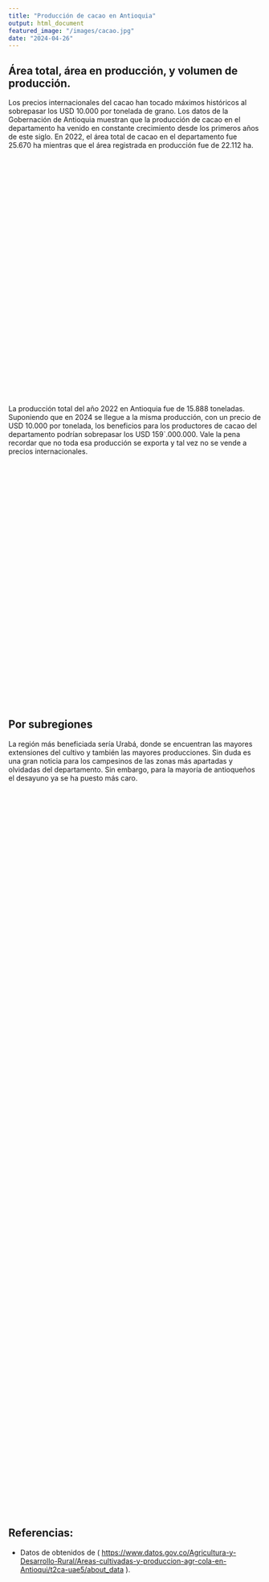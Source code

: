 ```yaml
---
title: "Producción de cacao en Antioquia"
output: html_document
featured_image: "/images/cacao.jpg"
date: "2024-04-26"
---
```


<script src="/rmarkdown-libs/htmlwidgets/htmlwidgets.js"></script>
<script src="/rmarkdown-libs/plotly-binding/plotly.js"></script>
<script src="/rmarkdown-libs/typedarray/typedarray.min.js"></script>
<script src="/rmarkdown-libs/jquery/jquery.min.js"></script>
<link href="/rmarkdown-libs/crosstalk/css/crosstalk.min.css" rel="stylesheet" />
<script src="/rmarkdown-libs/crosstalk/js/crosstalk.min.js"></script>
<link href="/rmarkdown-libs/plotly-htmlwidgets-css/plotly-htmlwidgets.css" rel="stylesheet" />
<script src="/rmarkdown-libs/plotly-main/plotly-latest.min.js"></script>
<script src="/rmarkdown-libs/htmlwidgets/htmlwidgets.js"></script>
<script src="/rmarkdown-libs/plotly-binding/plotly.js"></script>
<script src="/rmarkdown-libs/typedarray/typedarray.min.js"></script>
<script src="/rmarkdown-libs/jquery/jquery.min.js"></script>
<link href="/rmarkdown-libs/crosstalk/css/crosstalk.min.css" rel="stylesheet" />
<script src="/rmarkdown-libs/crosstalk/js/crosstalk.min.js"></script>
<link href="/rmarkdown-libs/plotly-htmlwidgets-css/plotly-htmlwidgets.css" rel="stylesheet" />
<script src="/rmarkdown-libs/plotly-main/plotly-latest.min.js"></script>
<script src="/rmarkdown-libs/htmlwidgets/htmlwidgets.js"></script>
<script src="/rmarkdown-libs/plotly-binding/plotly.js"></script>
<script src="/rmarkdown-libs/typedarray/typedarray.min.js"></script>
<script src="/rmarkdown-libs/jquery/jquery.min.js"></script>
<link href="/rmarkdown-libs/crosstalk/css/crosstalk.min.css" rel="stylesheet" />
<script src="/rmarkdown-libs/crosstalk/js/crosstalk.min.js"></script>
<link href="/rmarkdown-libs/plotly-htmlwidgets-css/plotly-htmlwidgets.css" rel="stylesheet" />
<script src="/rmarkdown-libs/plotly-main/plotly-latest.min.js"></script>

## Área total, área en producción, y volumen de producción.

Los precios internacionales del cacao han tocado máximos históricos al sobrepasar los USD 10.000 por tonelada de grano.
Los datos de la Gobernación de Antioquia muestran que la producción de cacao en el departamento ha venido en constante crecimiento desde los primeros años de este siglo. En 2022, el área total de cacao en el departamento fue 25.670 ha mientras que el área registrada en producción fue de 22.112 ha.

<div class="plotly html-widget html-fill-item-overflow-hidden html-fill-item" id="htmlwidget-1" style="width:672px;height:480px;"></div>
<script type="application/json" data-for="htmlwidget-1">{"x":{"data":[{"x":[1990,1991,1992,1993,1994,1995,1996,1997,1998,1999,2000,2001,2002,2003,2004,2005,2006,2007,2008,2009,2010,2011,2012,2013,2014,2015,2016,2017,2018,2019,2020,2021,2022],"y":[7757,7957,7096,6360.5,6442,6159.5,5736,5156.5,5503.5,5654.6000000000004,5290.6999999999998,5250,5401.3000000000002,6362.8000000000002,6984.1000000000004,7693.6000000000004,7537.25,12887.299999999999,12983.9,16081.9,16185.1,17213.700000000001,18349.299999999999,18813,19706.799999999999,20123.799999999999,21247.099999999999,22028.099999999999,21172.700000000001,22181.599999999999,23249.16,24380.799999999999,25699.950000000001],"text":["Año: 1990<br />Área_total:  7757.00<br />colour: Total","Año: 1991<br />Área_total:  7957.00<br />colour: Total","Año: 1992<br />Área_total:  7096.00<br />colour: Total","Año: 1993<br />Área_total:  6360.50<br />colour: Total","Año: 1994<br />Área_total:  6442.00<br />colour: Total","Año: 1995<br />Área_total:  6159.50<br />colour: Total","Año: 1996<br />Área_total:  5736.00<br />colour: Total","Año: 1997<br />Área_total:  5156.50<br />colour: Total","Año: 1998<br />Área_total:  5503.50<br />colour: Total","Año: 1999<br />Área_total:  5654.60<br />colour: Total","Año: 2000<br />Área_total:  5290.70<br />colour: Total","Año: 2001<br />Área_total:  5250.00<br />colour: Total","Año: 2002<br />Área_total:  5401.30<br />colour: Total","Año: 2003<br />Área_total:  6362.80<br />colour: Total","Año: 2004<br />Área_total:  6984.10<br />colour: Total","Año: 2005<br />Área_total:  7693.60<br />colour: Total","Año: 2006<br />Área_total:  7537.25<br />colour: Total","Año: 2007<br />Área_total: 12887.30<br />colour: Total","Año: 2008<br />Área_total: 12983.90<br />colour: Total","Año: 2009<br />Área_total: 16081.90<br />colour: Total","Año: 2010<br />Área_total: 16185.10<br />colour: Total","Año: 2011<br />Área_total: 17213.70<br />colour: Total","Año: 2012<br />Área_total: 18349.30<br />colour: Total","Año: 2013<br />Área_total: 18813.00<br />colour: Total","Año: 2014<br />Área_total: 19706.80<br />colour: Total","Año: 2015<br />Área_total: 20123.80<br />colour: Total","Año: 2016<br />Área_total: 21247.10<br />colour: Total","Año: 2017<br />Área_total: 22028.10<br />colour: Total","Año: 2018<br />Área_total: 21172.70<br />colour: Total","Año: 2019<br />Área_total: 22181.60<br />colour: Total","Año: 2020<br />Área_total: 23249.16<br />colour: Total","Año: 2021<br />Área_total: 24380.80<br />colour: Total","Año: 2022<br />Área_total: 25699.95<br />colour: Total"],"type":"scatter","mode":"lines","line":{"width":7.559055118110237,"color":"rgba(0,191,196,1)","dash":"solid"},"hoveron":"points","name":"Total","legendgroup":"Total","showlegend":true,"xaxis":"x","yaxis":"y","hoverinfo":"text","frame":null},{"x":[1990,1991,1992,1993,1994,1995,1996,1997,1998,1999,2000,2001,2002,2003,2004,2005,2006,2007,2008,2009,2010,2011,2012,2013,2014,2015,2016,2017,2018,2019,2020,2021,2022],"y":[7138,7444,6863,6253,6334.5,6083,5578,5063,4451.5,5098,4529.5,4623.1000000000004,4606.3000000000002,4888.3000000000002,5132.3000000000002,5990.3000000000002,6135.2200000000003,7043.8000000000002,6234,8156.6000000000004,9837,11303,13638.6,13777,14836.299999999999,14929.1,15474.5,16201.299999999999,17155.700000000001,17841.599999999999,19116.299999999999,20959.599999999999,22112.200000000001],"text":["Año: 1990<br />Área_producción:  7138.00<br />colour: Producción","Año: 1991<br />Área_producción:  7444.00<br />colour: Producción","Año: 1992<br />Área_producción:  6863.00<br />colour: Producción","Año: 1993<br />Área_producción:  6253.00<br />colour: Producción","Año: 1994<br />Área_producción:  6334.50<br />colour: Producción","Año: 1995<br />Área_producción:  6083.00<br />colour: Producción","Año: 1996<br />Área_producción:  5578.00<br />colour: Producción","Año: 1997<br />Área_producción:  5063.00<br />colour: Producción","Año: 1998<br />Área_producción:  4451.50<br />colour: Producción","Año: 1999<br />Área_producción:  5098.00<br />colour: Producción","Año: 2000<br />Área_producción:  4529.50<br />colour: Producción","Año: 2001<br />Área_producción:  4623.10<br />colour: Producción","Año: 2002<br />Área_producción:  4606.30<br />colour: Producción","Año: 2003<br />Área_producción:  4888.30<br />colour: Producción","Año: 2004<br />Área_producción:  5132.30<br />colour: Producción","Año: 2005<br />Área_producción:  5990.30<br />colour: Producción","Año: 2006<br />Área_producción:  6135.22<br />colour: Producción","Año: 2007<br />Área_producción:  7043.80<br />colour: Producción","Año: 2008<br />Área_producción:  6234.00<br />colour: Producción","Año: 2009<br />Área_producción:  8156.60<br />colour: Producción","Año: 2010<br />Área_producción:  9837.00<br />colour: Producción","Año: 2011<br />Área_producción: 11303.00<br />colour: Producción","Año: 2012<br />Área_producción: 13638.60<br />colour: Producción","Año: 2013<br />Área_producción: 13777.00<br />colour: Producción","Año: 2014<br />Área_producción: 14836.30<br />colour: Producción","Año: 2015<br />Área_producción: 14929.10<br />colour: Producción","Año: 2016<br />Área_producción: 15474.50<br />colour: Producción","Año: 2017<br />Área_producción: 16201.30<br />colour: Producción","Año: 2018<br />Área_producción: 17155.70<br />colour: Producción","Año: 2019<br />Área_producción: 17841.60<br />colour: Producción","Año: 2020<br />Área_producción: 19116.30<br />colour: Producción","Año: 2021<br />Área_producción: 20959.60<br />colour: Producción","Año: 2022<br />Área_producción: 22112.20<br />colour: Producción"],"type":"scatter","mode":"lines","line":{"width":7.559055118110237,"color":"rgba(248,118,109,1)","dash":"solid"},"hoveron":"points","name":"Producción","legendgroup":"Producción","showlegend":true,"xaxis":"x","yaxis":"y","hoverinfo":"text","frame":null}],"layout":{"margin":{"t":26.228310502283104,"r":7.3059360730593621,"b":56.388542963885421,"l":93.316728933167312},"plot_bgcolor":"rgba(255,255,255,1)","paper_bgcolor":"rgba(255,255,255,1)","font":{"color":"rgba(0,0,0,1)","family":"","size":14.611872146118724},"xaxis":{"domain":[0,1],"automargin":true,"type":"linear","autorange":false,"range":[1988.4000000000001,2023.5999999999999],"tickmode":"array","ticktext":["1990","2000","2010","2020"],"tickvals":[1990,2000,2010,2020],"categoryorder":"array","categoryarray":["1990","2000","2010","2020"],"nticks":null,"ticks":"outside","tickcolor":"rgba(51,51,51,1)","ticklen":3.6529680365296811,"tickwidth":0.66417600664176002,"showticklabels":true,"tickfont":{"color":"rgba(77,77,77,1)","family":"","size":26.567040265670396},"tickangle":-0,"showline":false,"linecolor":null,"linewidth":0,"showgrid":true,"gridcolor":"rgba(235,235,235,1)","gridwidth":0.66417600664176002,"zeroline":false,"anchor":"y","title":{"text":"Año","font":{"color":"rgba(0,0,0,1)","family":"","size":15.940224159402243}},"hoverformat":".2f"},"yaxis":{"domain":[0,1],"automargin":true,"type":"linear","autorange":false,"range":[3389.0774999999999,26762.372500000001],"tickmode":"array","ticktext":["5000","10000","15000","20000","25000"],"tickvals":[5000,10000,15000,20000,25000],"categoryorder":"array","categoryarray":["5000","10000","15000","20000","25000"],"nticks":null,"ticks":"outside","tickcolor":"rgba(51,51,51,1)","ticklen":3.6529680365296811,"tickwidth":0.66417600664176002,"showticklabels":true,"tickfont":{"color":"rgba(77,77,77,1)","family":"","size":26.567040265670411},"tickangle":-0,"showline":false,"linecolor":null,"linewidth":0,"showgrid":true,"gridcolor":"rgba(235,235,235,1)","gridwidth":0.66417600664176002,"zeroline":false,"anchor":"x","title":{"text":"Área (ha)","font":{"color":"rgba(0,0,0,1)","family":"","size":15.940224159402243}},"hoverformat":".2f"},"shapes":[{"type":"rect","fillcolor":"transparent","line":{"color":"rgba(51,51,51,1)","width":0.66417600664176002,"linetype":"solid"},"yref":"paper","xref":"paper","x0":0,"x1":1,"y0":0,"y1":1}],"showlegend":true,"legend":{"bgcolor":"rgba(255,255,255,1)","bordercolor":"transparent","borderwidth":1.8897637795275593,"font":{"color":"rgba(0,0,0,1)","family":"","size":11.68949771689498},"title":{"text":"colour","font":{"color":"rgba(0,0,0,1)","family":"","size":14.611872146118724}}},"hovermode":"closest","barmode":"relative"},"config":{"doubleClick":"reset","modeBarButtonsToAdd":["hoverclosest","hovercompare"],"showSendToCloud":false},"source":"A","attrs":{"94f32ecfa931":{"x":{},"y":{},"colour":{},"type":"scatter"},"94f37d214561":{"x":{},"y":{},"colour":{}}},"cur_data":"94f32ecfa931","visdat":{"94f32ecfa931":["function (y) ","x"],"94f37d214561":["function (y) ","x"]},"highlight":{"on":"plotly_click","persistent":false,"dynamic":false,"selectize":false,"opacityDim":0.20000000000000001,"selected":{"opacity":1},"debounce":0},"shinyEvents":["plotly_hover","plotly_click","plotly_selected","plotly_relayout","plotly_brushed","plotly_brushing","plotly_clickannotation","plotly_doubleclick","plotly_deselect","plotly_afterplot","plotly_sunburstclick"],"base_url":"https://plot.ly"},"evals":[],"jsHooks":[]}</script>

La producción total del año 2022 en Antioquia fue de 15.888 toneladas. Suponiendo que en 2024 se llegue a la misma producción, con un precio de USD 10.000 por tonelada, los beneficios para los productores de cacao del departamento podrían sobrepasar los USD 159\`.000.000. Vale la pena recordar que no toda esa producción se exporta y tal vez no se vende a precios internacionales.

<div class="plotly html-widget html-fill-item-overflow-hidden html-fill-item" id="htmlwidget-2" style="width:672px;height:480px;"></div>
<script type="application/json" data-for="htmlwidget-2">{"x":{"data":[{"x":[1990,1991,1992,1993,1994,1995,1996,1997,1998,1999,2000,2001,2002,2003,2004,2005,2006,2007,2008,2009,2010,2011,2012,2013,2014,2015,2016,2017,2018,2019,2020,2021,2022],"y":[3023.1300000000001,2830.5999999999999,2979.1999999999998,2574.5,2556,2422.3000000000002,2160,1817.2,1682.8,1710.1099999999999,1501.2,1751.5999999999999,1765.7,2043.5999999999999,2227.8000000000002,2092.4000000000001,2089.4699999999998,3092.5999999999999,2574,4344.8000000000002,5891.1000000000004,6017.3999999999996,7761.1999999999998,8181.1999999999998,9302.0499999999993,10364.32,9943.6700000000001,11357.77,10784.74,12061.35,13279.030000000001,14125.67,15588.08],"text":["Año: 1990<br />Producción:  3023.13","Año: 1991<br />Producción:  2830.60","Año: 1992<br />Producción:  2979.20","Año: 1993<br />Producción:  2574.50","Año: 1994<br />Producción:  2556.00","Año: 1995<br />Producción:  2422.30","Año: 1996<br />Producción:  2160.00","Año: 1997<br />Producción:  1817.20","Año: 1998<br />Producción:  1682.80","Año: 1999<br />Producción:  1710.11","Año: 2000<br />Producción:  1501.20","Año: 2001<br />Producción:  1751.60","Año: 2002<br />Producción:  1765.70","Año: 2003<br />Producción:  2043.60","Año: 2004<br />Producción:  2227.80","Año: 2005<br />Producción:  2092.40","Año: 2006<br />Producción:  2089.47","Año: 2007<br />Producción:  3092.60","Año: 2008<br />Producción:  2574.00","Año: 2009<br />Producción:  4344.80","Año: 2010<br />Producción:  5891.10","Año: 2011<br />Producción:  6017.40","Año: 2012<br />Producción:  7761.20","Año: 2013<br />Producción:  8181.20","Año: 2014<br />Producción:  9302.05","Año: 2015<br />Producción: 10364.32","Año: 2016<br />Producción:  9943.67","Año: 2017<br />Producción: 11357.77","Año: 2018<br />Producción: 10784.74","Año: 2019<br />Producción: 12061.35","Año: 2020<br />Producción: 13279.03","Año: 2021<br />Producción: 14125.67","Año: 2022<br />Producción: 15588.08"],"type":"scatter","mode":"lines","line":{"width":7.559055118110237,"color":"rgba(0,0,0,1)","dash":"solid"},"hoveron":"points","showlegend":false,"xaxis":"x","yaxis":"y","hoverinfo":"text","frame":null}],"layout":{"margin":{"t":26.228310502283104,"r":7.3059360730593621,"b":56.388542963885421,"l":93.316728933167312},"plot_bgcolor":"rgba(255,255,255,1)","paper_bgcolor":"rgba(255,255,255,1)","font":{"color":"rgba(0,0,0,1)","family":"","size":14.611872146118724},"xaxis":{"domain":[0,1],"automargin":true,"type":"linear","autorange":false,"range":[1988.4000000000001,2023.5999999999999],"tickmode":"array","ticktext":["1990","2000","2010","2020"],"tickvals":[1990,2000,2010,2020],"categoryorder":"array","categoryarray":["1990","2000","2010","2020"],"nticks":null,"ticks":"outside","tickcolor":"rgba(51,51,51,1)","ticklen":3.6529680365296811,"tickwidth":0.66417600664176002,"showticklabels":true,"tickfont":{"color":"rgba(77,77,77,1)","family":"","size":26.567040265670396},"tickangle":-0,"showline":false,"linecolor":null,"linewidth":0,"showgrid":true,"gridcolor":"rgba(235,235,235,1)","gridwidth":0.66417600664176002,"zeroline":false,"anchor":"y","title":{"text":"Año","font":{"color":"rgba(0,0,0,1)","family":"","size":15.940224159402243}},"hoverformat":".2f"},"yaxis":{"domain":[0,1],"automargin":true,"type":"linear","autorange":false,"range":[796.85599999999999,16292.423999999999],"tickmode":"array","ticktext":["4000","8000","12000","16000"],"tickvals":[4000,8000,12000,16000],"categoryorder":"array","categoryarray":["4000","8000","12000","16000"],"nticks":null,"ticks":"outside","tickcolor":"rgba(51,51,51,1)","ticklen":3.6529680365296811,"tickwidth":0.66417600664176002,"showticklabels":true,"tickfont":{"color":"rgba(77,77,77,1)","family":"","size":26.567040265670411},"tickangle":-0,"showline":false,"linecolor":null,"linewidth":0,"showgrid":true,"gridcolor":"rgba(235,235,235,1)","gridwidth":0.66417600664176002,"zeroline":false,"anchor":"x","title":{"text":"Producción (toneladas)","font":{"color":"rgba(0,0,0,1)","family":"","size":15.940224159402243}},"hoverformat":".2f"},"shapes":[{"type":"rect","fillcolor":"transparent","line":{"color":"rgba(51,51,51,1)","width":0.66417600664176002,"linetype":"solid"},"yref":"paper","xref":"paper","x0":0,"x1":1,"y0":0,"y1":1}],"showlegend":false,"legend":{"bgcolor":"rgba(255,255,255,1)","bordercolor":"transparent","borderwidth":1.8897637795275593,"font":{"color":"rgba(0,0,0,1)","family":"","size":11.68949771689498}},"hovermode":"closest","barmode":"relative"},"config":{"doubleClick":"reset","modeBarButtonsToAdd":["hoverclosest","hovercompare"],"showSendToCloud":false},"source":"A","attrs":{"94f3482025a":{"x":{},"y":{},"type":"scatter"}},"cur_data":"94f3482025a","visdat":{"94f3482025a":["function (y) ","x"]},"highlight":{"on":"plotly_click","persistent":false,"dynamic":false,"selectize":false,"opacityDim":0.20000000000000001,"selected":{"opacity":1},"debounce":0},"shinyEvents":["plotly_hover","plotly_click","plotly_selected","plotly_relayout","plotly_brushed","plotly_brushing","plotly_clickannotation","plotly_doubleclick","plotly_deselect","plotly_afterplot","plotly_sunburstclick"],"base_url":"https://plot.ly"},"evals":[],"jsHooks":[]}</script>

## Por subregiones

La región más beneficiada sería Urabá, donde se encuentran las mayores extensiones del cultivo y también las mayores producciones. Sin duda es una gran noticia para los campesinos de las zonas más apartadas y olvidadas del departamento. Sin embargo, para la mayoría de antioqueños el desayuno ya se ha puesto más caro.

<div class="plotly html-widget html-fill-item-overflow-hidden html-fill-item" id="htmlwidget-3" style="width:576px;height:1440px;"></div>
<script type="application/json" data-for="htmlwidget-3">{"x":{"data":[{"x":[1990,1991,1992,1993,1994,1995,1996,1997,1998,1999,2000,2001,2002,2003,2004,2005,2006,2007,2008,2009,2010,2011,2012,2013,2014,2015,2016,2017,2018,2019,2020,2021,2022],"y":[1255.8,1126.3,1467.0999999999999,1170.1500000000001,1161.3,1174.5,1029.7,915.70000000000005,650.5,701.37,623.89999999999998,806,809,1037.0999999999999,1068.4000000000001,747.60000000000002,777.04999999999995,1152.5999999999999,745.39999999999998,1388.5999999999999,2029.5,2390.4000000000001,3238,3409.3000000000002,4089.5999999999999,4525.5600000000004,3500.4000000000001,3850.1999999999998,3855.0999999999999,4311.8100000000004,4420.25,5372.0500000000002,5566.3699999999999],"text":["Año: 1990<br />Producción: 1255.80","Año: 1991<br />Producción: 1126.30","Año: 1992<br />Producción: 1467.10","Año: 1993<br />Producción: 1170.15","Año: 1994<br />Producción: 1161.30","Año: 1995<br />Producción: 1174.50","Año: 1996<br />Producción: 1029.70","Año: 1997<br />Producción:  915.70","Año: 1998<br />Producción:  650.50","Año: 1999<br />Producción:  701.37","Año: 2000<br />Producción:  623.90","Año: 2001<br />Producción:  806.00","Año: 2002<br />Producción:  809.00","Año: 2003<br />Producción: 1037.10","Año: 2004<br />Producción: 1068.40","Año: 2005<br />Producción:  747.60","Año: 2006<br />Producción:  777.05","Año: 2007<br />Producción: 1152.60","Año: 2008<br />Producción:  745.40","Año: 2009<br />Producción: 1388.60","Año: 2010<br />Producción: 2029.50","Año: 2011<br />Producción: 2390.40","Año: 2012<br />Producción: 3238.00","Año: 2013<br />Producción: 3409.30","Año: 2014<br />Producción: 4089.60","Año: 2015<br />Producción: 4525.56","Año: 2016<br />Producción: 3500.40","Año: 2017<br />Producción: 3850.20","Año: 2018<br />Producción: 3855.10","Año: 2019<br />Producción: 4311.81","Año: 2020<br />Producción: 4420.25","Año: 2021<br />Producción: 5372.05","Año: 2022<br />Producción: 5566.37"],"type":"scatter","mode":"lines","line":{"width":7.559055118110237,"color":"rgba(0,0,0,1)","dash":"solid"},"hoveron":"points","showlegend":false,"xaxis":"x","yaxis":"y","hoverinfo":"text","frame":null},{"x":[1990,1991,1992,1993,1994,1995,1996,1997,1998,1999,2000,2001,2002,2003,2004,2005,2006,2007,2008,2009,2010,2011,2012,2013,2014,2015,2016,2017,2018,2019,2020,2021,2022],"y":[505.15999999999997,421.5,367.89999999999998,423.19999999999999,326.10000000000002,209.69999999999999,219.59999999999999,165.90000000000001,250.69999999999999,166.44999999999999,108.5,136.30000000000001,151.19999999999999,137.59999999999999,148.69999999999999,170.20000000000002,85.5,126.59999999999999,73.099999999999994,95.700000000000003,137.40000000000001,173.30000000000001,168.69999999999999,169.09999999999999,266.39999999999998,272.45999999999998,303.09000000000003,338.63999999999999,293.00999999999999,295.81,463.71000000000004,361.57999999999998,301.94],"text":["Año: 1990<br />Producción:  505.16","Año: 1991<br />Producción:  421.50","Año: 1992<br />Producción:  367.90","Año: 1993<br />Producción:  423.20","Año: 1994<br />Producción:  326.10","Año: 1995<br />Producción:  209.70","Año: 1996<br />Producción:  219.60","Año: 1997<br />Producción:  165.90","Año: 1998<br />Producción:  250.70","Año: 1999<br />Producción:  166.45","Año: 2000<br />Producción:  108.50","Año: 2001<br />Producción:  136.30","Año: 2002<br />Producción:  151.20","Año: 2003<br />Producción:  137.60","Año: 2004<br />Producción:  148.70","Año: 2005<br />Producción:  170.20","Año: 2006<br />Producción:   85.50","Año: 2007<br />Producción:  126.60","Año: 2008<br />Producción:   73.10","Año: 2009<br />Producción:   95.70","Año: 2010<br />Producción:  137.40","Año: 2011<br />Producción:  173.30","Año: 2012<br />Producción:  168.70","Año: 2013<br />Producción:  169.10","Año: 2014<br />Producción:  266.40","Año: 2015<br />Producción:  272.46","Año: 2016<br />Producción:  303.09","Año: 2017<br />Producción:  338.64","Año: 2018<br />Producción:  293.01","Año: 2019<br />Producción:  295.81","Año: 2020<br />Producción:  463.71","Año: 2021<br />Producción:  361.58","Año: 2022<br />Producción:  301.94"],"type":"scatter","mode":"lines","line":{"width":7.559055118110237,"color":"rgba(0,0,0,1)","dash":"solid"},"hoveron":"points","showlegend":false,"xaxis":"x2","yaxis":"y2","hoverinfo":"text","frame":null},{"x":[1990,1991,1992,1993,1994,1995,1996,1997,1998,1999,2000,2001,2002,2003,2004,2005,2006,2007,2008,2009,2010,2011,2012,2013,2014,2015,2016,2017,2018,2019,2020,2021,2022],"y":[262.42000000000002,191.95999999999998,177.18000000000001,172.27000000000001,182.09999999999999,184.40000000000001,139.40000000000001,96,114,107,107,86,89,84,84,112.40000000000001,83.760000000000005,170.70000000000002,190.09999999999999,430.5,674.5,358.80000000000001,420.89999999999998,571.79999999999995,649,722.29999999999995,754.29999999999995,1087.9000000000001,1201.8,1585.25,2008,1741.0799999999999,1805.05],"text":["Año: 1990<br />Producción:  262.42","Año: 1991<br />Producción:  191.96","Año: 1992<br />Producción:  177.18","Año: 1993<br />Producción:  172.27","Año: 1994<br />Producción:  182.10","Año: 1995<br />Producción:  184.40","Año: 1996<br />Producción:  139.40","Año: 1997<br />Producción:   96.00","Año: 1998<br />Producción:  114.00","Año: 1999<br />Producción:  107.00","Año: 2000<br />Producción:  107.00","Año: 2001<br />Producción:   86.00","Año: 2002<br />Producción:   89.00","Año: 2003<br />Producción:   84.00","Año: 2004<br />Producción:   84.00","Año: 2005<br />Producción:  112.40","Año: 2006<br />Producción:   83.76","Año: 2007<br />Producción:  170.70","Año: 2008<br />Producción:  190.10","Año: 2009<br />Producción:  430.50","Año: 2010<br />Producción:  674.50","Año: 2011<br />Producción:  358.80","Año: 2012<br />Producción:  420.90","Año: 2013<br />Producción:  571.80","Año: 2014<br />Producción:  649.00","Año: 2015<br />Producción:  722.30","Año: 2016<br />Producción:  754.30","Año: 2017<br />Producción: 1087.90","Año: 2018<br />Producción: 1201.80","Año: 2019<br />Producción: 1585.25","Año: 2020<br />Producción: 2008.00","Año: 2021<br />Producción: 1741.08","Año: 2022<br />Producción: 1805.05"],"type":"scatter","mode":"lines","line":{"width":7.559055118110237,"color":"rgba(0,0,0,1)","dash":"solid"},"hoveron":"points","showlegend":false,"xaxis":"x","yaxis":"y3","hoverinfo":"text","frame":null},{"x":[1990,1991,1992,1993,1994,1995,1996,1997,1998,1999,2000,2001,2002,2003,2004,2005,2006,2007,2008,2009,2010,2011,2012,2013,2014,2015,2016,2017,2018,2019,2020,2021,2022],"y":[293.39999999999998,305.10000000000002,248.90000000000001,260.89999999999998,261.30000000000001,223.60000000000002,176,194.60000000000002,214.40000000000001,218.5,193.5,226.40000000000001,161.5,177.5,205.09999999999999,193.59999999999999,224.25,278.69999999999999,244.09999999999999,267.69999999999999,380.80000000000001,338.80000000000001,283.30000000000001,295.19999999999999,333.39999999999998,359.30000000000001,373.19999999999999,382.09999999999997,492.25,530.98000000000002,540.49000000000001,634.17999999999995,504.34999999999997],"text":["Año: 1990<br />Producción:  293.40","Año: 1991<br />Producción:  305.10","Año: 1992<br />Producción:  248.90","Año: 1993<br />Producción:  260.90","Año: 1994<br />Producción:  261.30","Año: 1995<br />Producción:  223.60","Año: 1996<br />Producción:  176.00","Año: 1997<br />Producción:  194.60","Año: 1998<br />Producción:  214.40","Año: 1999<br />Producción:  218.50","Año: 2000<br />Producción:  193.50","Año: 2001<br />Producción:  226.40","Año: 2002<br />Producción:  161.50","Año: 2003<br />Producción:  177.50","Año: 2004<br />Producción:  205.10","Año: 2005<br />Producción:  193.60","Año: 2006<br />Producción:  224.25","Año: 2007<br />Producción:  278.70","Año: 2008<br />Producción:  244.10","Año: 2009<br />Producción:  267.70","Año: 2010<br />Producción:  380.80","Año: 2011<br />Producción:  338.80","Año: 2012<br />Producción:  283.30","Año: 2013<br />Producción:  295.20","Año: 2014<br />Producción:  333.40","Año: 2015<br />Producción:  359.30","Año: 2016<br />Producción:  373.20","Año: 2017<br />Producción:  382.10","Año: 2018<br />Producción:  492.25","Año: 2019<br />Producción:  530.98","Año: 2020<br />Producción:  540.49","Año: 2021<br />Producción:  634.18","Año: 2022<br />Producción:  504.35"],"type":"scatter","mode":"lines","line":{"width":7.559055118110237,"color":"rgba(0,0,0,1)","dash":"solid"},"hoveron":"points","showlegend":false,"xaxis":"x2","yaxis":"y4","hoverinfo":"text","frame":null},{"x":[1990,1991,1992,1993,1994,1995,1996,1997,1998,1999,2000,2001,2002,2003,2004,2005,2006,2007,2008,2009,2010,2011,2012,2013,2014,2015,2016,2017,2018,2019,2020,2021,2022],"y":[51.799999999999997,59.560000000000002,84.599999999999994,84.599999999999994,99,104.40000000000001,94.099999999999994,49.300000000000004,49.299999999999997,48.649999999999999,62.399999999999999,43.5,56.399999999999999,59.399999999999999,61.399999999999999,108.7,121.81,162,88.799999999999997,97.599999999999994,95.200000000000003,213.80000000000001,330.30000000000001,483.39999999999998,516.03999999999996,661.79999999999995,507.59999999999997,521.75,645.79999999999995,816.79999999999995,976.60000000000002,1164.3500000000001,1341.4100000000001],"text":["Año: 1990<br />Producción:   51.80","Año: 1991<br />Producción:   59.56","Año: 1992<br />Producción:   84.60","Año: 1993<br />Producción:   84.60","Año: 1994<br />Producción:   99.00","Año: 1995<br />Producción:  104.40","Año: 1996<br />Producción:   94.10","Año: 1997<br />Producción:   49.30","Año: 1998<br />Producción:   49.30","Año: 1999<br />Producción:   48.65","Año: 2000<br />Producción:   62.40","Año: 2001<br />Producción:   43.50","Año: 2002<br />Producción:   56.40","Año: 2003<br />Producción:   59.40","Año: 2004<br />Producción:   61.40","Año: 2005<br />Producción:  108.70","Año: 2006<br />Producción:  121.81","Año: 2007<br />Producción:  162.00","Año: 2008<br />Producción:   88.80","Año: 2009<br />Producción:   97.60","Año: 2010<br />Producción:   95.20","Año: 2011<br />Producción:  213.80","Año: 2012<br />Producción:  330.30","Año: 2013<br />Producción:  483.40","Año: 2014<br />Producción:  516.04","Año: 2015<br />Producción:  661.80","Año: 2016<br />Producción:  507.60","Año: 2017<br />Producción:  521.75","Año: 2018<br />Producción:  645.80","Año: 2019<br />Producción:  816.80","Año: 2020<br />Producción:  976.60","Año: 2021<br />Producción: 1164.35","Año: 2022<br />Producción: 1341.41"],"type":"scatter","mode":"lines","line":{"width":7.559055118110237,"color":"rgba(0,0,0,1)","dash":"solid"},"hoveron":"points","showlegend":false,"xaxis":"x","yaxis":"y5","hoverinfo":"text","frame":null},{"x":[1990,1991,1992,1993,1994,1995,1996,1997,1998,1999,2000,2001,2002,2003,2004,2005,2006,2007,2008,2009,2010,2011,2012,2013,2014,2015,2016,2017,2018,2019,2020,2021,2022],"y":[189,200.5,195.5,56,82.799999999999997,89.900000000000006,55.5,84.799999999999997,95.099999999999994,137.80000000000001,143.59999999999999,128.80000000000001,157.69999999999999,182.40000000000001,269.10000000000002,295.80000000000001,297.35000000000002,683.70000000000005,702,1455.5,1499.5,1338.5999999999999,1553.0999999999999,1412.2,1599.25,1690.1500000000001,1711.5999999999999,1629.6000000000001,1906.9000000000001,1965,2086.4000000000001,2114.4699999999998,3207.9000000000001],"text":["Año: 1990<br />Producción:  189.00","Año: 1991<br />Producción:  200.50","Año: 1992<br />Producción:  195.50","Año: 1993<br />Producción:   56.00","Año: 1994<br />Producción:   82.80","Año: 1995<br />Producción:   89.90","Año: 1996<br />Producción:   55.50","Año: 1997<br />Producción:   84.80","Año: 1998<br />Producción:   95.10","Año: 1999<br />Producción:  137.80","Año: 2000<br />Producción:  143.60","Año: 2001<br />Producción:  128.80","Año: 2002<br />Producción:  157.70","Año: 2003<br />Producción:  182.40","Año: 2004<br />Producción:  269.10","Año: 2005<br />Producción:  295.80","Año: 2006<br />Producción:  297.35","Año: 2007<br />Producción:  683.70","Año: 2008<br />Producción:  702.00","Año: 2009<br />Producción: 1455.50","Año: 2010<br />Producción: 1499.50","Año: 2011<br />Producción: 1338.60","Año: 2012<br />Producción: 1553.10","Año: 2013<br />Producción: 1412.20","Año: 2014<br />Producción: 1599.25","Año: 2015<br />Producción: 1690.15","Año: 2016<br />Producción: 1711.60","Año: 2017<br />Producción: 1629.60","Año: 2018<br />Producción: 1906.90","Año: 2019<br />Producción: 1965.00","Año: 2020<br />Producción: 2086.40","Año: 2021<br />Producción: 2114.47","Año: 2022<br />Producción: 3207.90"],"type":"scatter","mode":"lines","line":{"width":7.559055118110237,"color":"rgba(0,0,0,1)","dash":"solid"},"hoveron":"points","showlegend":false,"xaxis":"x2","yaxis":"y6","hoverinfo":"text","frame":null},{"x":[1990,1991,1992,1993,1994,1995,1996,1997,1998,1999,2000,2001,2002,2003,2004,2005,2006,2007,2008,2009,2010,2011,2012,2013,2014,2015,2016,2017,2018,2019,2020,2021,2022],"y":[380.55000000000001,426.04000000000002,376.81999999999999,377.38,408.39999999999998,398.30000000000001,420.69999999999999,300.89999999999998,306.30000000000001,327.83999999999997,259.80000000000001,311.10000000000002,328.90000000000003,352.19999999999999,377.40000000000003,411.30000000000001,411,448.30000000000001,474.39999999999998,484.10000000000002,836.20000000000005,968.29999999999995,1027.7,1044.0999999999999,896.36000000000001,1185.45,1521.8800000000001,1577.78,1489.1800000000001,1560.7,1675.0799999999999,1626.74,1716.0599999999999],"text":["Año: 1990<br />Producción:  380.55","Año: 1991<br />Producción:  426.04","Año: 1992<br />Producción:  376.82","Año: 1993<br />Producción:  377.38","Año: 1994<br />Producción:  408.40","Año: 1995<br />Producción:  398.30","Año: 1996<br />Producción:  420.70","Año: 1997<br />Producción:  300.90","Año: 1998<br />Producción:  306.30","Año: 1999<br />Producción:  327.84","Año: 2000<br />Producción:  259.80","Año: 2001<br />Producción:  311.10","Año: 2002<br />Producción:  328.90","Año: 2003<br />Producción:  352.20","Año: 2004<br />Producción:  377.40","Año: 2005<br />Producción:  411.30","Año: 2006<br />Producción:  411.00","Año: 2007<br />Producción:  448.30","Año: 2008<br />Producción:  474.40","Año: 2009<br />Producción:  484.10","Año: 2010<br />Producción:  836.20","Año: 2011<br />Producción:  968.30","Año: 2012<br />Producción: 1027.70","Año: 2013<br />Producción: 1044.10","Año: 2014<br />Producción:  896.36","Año: 2015<br />Producción: 1185.45","Año: 2016<br />Producción: 1521.88","Año: 2017<br />Producción: 1577.78","Año: 2018<br />Producción: 1489.18","Año: 2019<br />Producción: 1560.70","Año: 2020<br />Producción: 1675.08","Año: 2021<br />Producción: 1626.74","Año: 2022<br />Producción: 1716.06"],"type":"scatter","mode":"lines","line":{"width":7.559055118110237,"color":"rgba(0,0,0,1)","dash":"solid"},"hoveron":"points","showlegend":false,"xaxis":"x","yaxis":"y7","hoverinfo":"text","frame":null},{"x":[1990,1991,1992,1993,1994,1995,1996,1997,1998,1999,2000,2001,2002,2003,2004,2005,2006,2007,2008,2009,2010,2011,2012,2013,2014,2015,2016,2017,2018,2019,2020,2021,2022],"y":[85,99.640000000000001,61.200000000000003,30,35,37.5,25,10,2.5,2.5,2.5,13.5,12,13.4,13.699999999999999,52.799999999999997,88.75,70,56.100000000000001,125.09999999999999,238,235.40000000000001,739.19999999999993,796.10000000000002,952,947.29999999999995,1271.5999999999999,1969.8,900.70000000000005,995,1108.5,1111.22,1145],"text":["Año: 1990<br />Producción:   85.00","Año: 1991<br />Producción:   99.64","Año: 1992<br />Producción:   61.20","Año: 1993<br />Producción:   30.00","Año: 1994<br />Producción:   35.00","Año: 1995<br />Producción:   37.50","Año: 1996<br />Producción:   25.00","Año: 1997<br />Producción:   10.00","Año: 1998<br />Producción:    2.50","Año: 1999<br />Producción:    2.50","Año: 2000<br />Producción:    2.50","Año: 2001<br />Producción:   13.50","Año: 2002<br />Producción:   12.00","Año: 2003<br />Producción:   13.40","Año: 2004<br />Producción:   13.70","Año: 2005<br />Producción:   52.80","Año: 2006<br />Producción:   88.75","Año: 2007<br />Producción:   70.00","Año: 2008<br />Producción:   56.10","Año: 2009<br />Producción:  125.10","Año: 2010<br />Producción:  238.00","Año: 2011<br />Producción:  235.40","Año: 2012<br />Producción:  739.20","Año: 2013<br />Producción:  796.10","Año: 2014<br />Producción:  952.00","Año: 2015<br />Producción:  947.30","Año: 2016<br />Producción: 1271.60","Año: 2017<br />Producción: 1969.80","Año: 2018<br />Producción:  900.70","Año: 2019<br />Producción:  995.00","Año: 2020<br />Producción: 1108.50","Año: 2021<br />Producción: 1111.22","Año: 2022<br />Producción: 1145.00"],"type":"scatter","mode":"lines","line":{"width":7.559055118110237,"color":"rgba(0,0,0,1)","dash":"solid"},"hoveron":"points","showlegend":false,"xaxis":"x2","yaxis":"y8","hoverinfo":"text","frame":null}],"layout":{"margin":{"t":34.862598588625985,"r":7.3059360730593621,"b":33.142382731423837,"l":50.809464508094663},"plot_bgcolor":"rgba(255,255,255,1)","paper_bgcolor":"rgba(255,255,255,1)","font":{"color":"rgba(0,0,0,1)","family":"","size":14.611872146118724},"xaxis":{"domain":[0,0.47751487477514876],"automargin":true,"type":"linear","autorange":false,"range":[1988.4000000000001,2023.5999999999999],"tickmode":"array","ticktext":["1990","2000","2010","2020"],"tickvals":[1990,2000,2010,2020],"categoryorder":"array","categoryarray":["1990","2000","2010","2020"],"nticks":null,"ticks":"outside","tickcolor":"rgba(51,51,51,1)","ticklen":3.6529680365296811,"tickwidth":0.66417600664176002,"showticklabels":true,"tickfont":{"color":"rgba(77,77,77,1)","family":"","size":13.283520132835205},"tickangle":-0,"showline":false,"linecolor":null,"linewidth":0,"showgrid":true,"gridcolor":"rgba(235,235,235,1)","gridwidth":0.66417600664176002,"zeroline":false,"anchor":"y7","title":"","hoverformat":".2f"},"annotations":[{"text":"Año","x":0.5,"y":0,"showarrow":false,"ax":0,"ay":0,"font":{"color":"rgba(0,0,0,1)","family":"","size":13.283520132835205},"xref":"paper","yref":"paper","textangle":-0,"xanchor":"center","yanchor":"top","annotationType":"axis","yshift":-23.511830635118308},{"text":"Producción (toneladas)","x":0,"y":0.5,"showarrow":false,"ax":0,"ay":0,"font":{"color":"rgba(0,0,0,1)","family":"","size":13.283520132835205},"xref":"paper","yref":"paper","textangle":-90,"xanchor":"right","yanchor":"center","annotationType":"axis","xshift":-36.795350767953508},{"text":"Urabá","x":0.23875743738757438,"y":1,"showarrow":false,"ax":0,"ay":0,"font":{"color":"rgba(26,26,26,1)","family":"","size":15.940224159402241},"xref":"paper","yref":"paper","textangle":-0,"xanchor":"center","yanchor":"bottom"},{"text":"Suroeste","x":0.76124256261242562,"y":1,"showarrow":false,"ax":0,"ay":0,"font":{"color":"rgba(26,26,26,1)","family":"","size":15.940224159402241},"xref":"paper","yref":"paper","textangle":-0,"xanchor":"center","yanchor":"bottom"},{"text":"Oriente","x":0.23875743738757438,"y":0.74394631243946308,"showarrow":false,"ax":0,"ay":0,"font":{"color":"rgba(26,26,26,1)","family":"","size":15.940224159402241},"xref":"paper","yref":"paper","textangle":-0,"xanchor":"center","yanchor":"bottom"},{"text":"Occidente","x":0.76124256261242562,"y":0.74394631243946308,"showarrow":false,"ax":0,"ay":0,"font":{"color":"rgba(26,26,26,1)","family":"","size":15.940224159402241},"xref":"paper","yref":"paper","textangle":-0,"xanchor":"center","yanchor":"bottom"},{"text":"Norte","x":0.23875743738757438,"y":0.49394631243946313,"showarrow":false,"ax":0,"ay":0,"font":{"color":"rgba(26,26,26,1)","family":"","size":15.940224159402241},"xref":"paper","yref":"paper","textangle":-0,"xanchor":"center","yanchor":"bottom"},{"text":"Nordeste","x":0.76124256261242562,"y":0.49394631243946313,"showarrow":false,"ax":0,"ay":0,"font":{"color":"rgba(26,26,26,1)","family":"","size":15.940224159402241},"xref":"paper","yref":"paper","textangle":-0,"xanchor":"center","yanchor":"bottom"},{"text":"Magdalena Medio","x":0.23875743738757438,"y":0.24394631243946313,"showarrow":false,"ax":0,"ay":0,"font":{"color":"rgba(26,26,26,1)","family":"","size":15.940224159402241},"xref":"paper","yref":"paper","textangle":-0,"xanchor":"center","yanchor":"bottom"},{"text":"Bajo Cauca","x":0.76124256261242562,"y":0.24394631243946313,"showarrow":false,"ax":0,"ay":0,"font":{"color":"rgba(26,26,26,1)","family":"","size":15.940224159402241},"xref":"paper","yref":"paper","textangle":-0,"xanchor":"center","yanchor":"bottom"}],"yaxis":{"domain":[0.75605368756053692,1],"automargin":true,"type":"linear","autorange":false,"range":[376.77649999999994,5813.4934999999996],"tickmode":"array","ticktext":["1000","2000","3000","4000","5000"],"tickvals":[1000,2000,3000,4000,5000],"categoryorder":"array","categoryarray":["1000","2000","3000","4000","5000"],"nticks":null,"ticks":"outside","tickcolor":"rgba(51,51,51,1)","ticklen":3.6529680365296811,"tickwidth":0.66417600664176002,"showticklabels":true,"tickfont":{"color":"rgba(77,77,77,1)","family":"","size":13.283520132835205},"tickangle":-45,"showline":false,"linecolor":null,"linewidth":0,"showgrid":true,"gridcolor":"rgba(235,235,235,1)","gridwidth":0.66417600664176002,"zeroline":false,"anchor":"x","title":"","hoverformat":".2f"},"shapes":[{"type":"rect","fillcolor":"transparent","line":{"color":"rgba(51,51,51,1)","width":0.66417600664176002,"linetype":"solid"},"yref":"paper","xref":"paper","x0":0,"x1":0.47751487477514876,"y0":0.75605368756053692,"y1":1},{"type":"rect","fillcolor":"rgba(217,217,217,1)","line":{"color":"rgba(51,51,51,1)","width":0.66417600664176002,"linetype":"solid"},"yref":"paper","xref":"paper","x0":0,"x1":0.47751487477514876,"y0":0,"y1":27.629721876297225,"yanchor":1,"ysizemode":"pixel"},{"type":"rect","fillcolor":"transparent","line":{"color":"rgba(51,51,51,1)","width":0.66417600664176002,"linetype":"solid"},"yref":"paper","xref":"paper","x0":0.52248512522485124,"x1":1,"y0":0.75605368756053692,"y1":1},{"type":"rect","fillcolor":"rgba(217,217,217,1)","line":{"color":"rgba(51,51,51,1)","width":0.66417600664176002,"linetype":"solid"},"yref":"paper","xref":"paper","x0":0.52248512522485124,"x1":1,"y0":0,"y1":27.629721876297225,"yanchor":1,"ysizemode":"pixel"},{"type":"rect","fillcolor":"transparent","line":{"color":"rgba(51,51,51,1)","width":0.66417600664176002,"linetype":"solid"},"yref":"paper","xref":"paper","x0":0,"x1":0.47751487477514876,"y0":0.50605368756053692,"y1":0.74394631243946308},{"type":"rect","fillcolor":"rgba(217,217,217,1)","line":{"color":"rgba(51,51,51,1)","width":0.66417600664176002,"linetype":"solid"},"yref":"paper","xref":"paper","x0":0,"x1":0.47751487477514876,"y0":0,"y1":27.629721876297225,"yanchor":0.74394631243946308,"ysizemode":"pixel"},{"type":"rect","fillcolor":"transparent","line":{"color":"rgba(51,51,51,1)","width":0.66417600664176002,"linetype":"solid"},"yref":"paper","xref":"paper","x0":0.52248512522485124,"x1":1,"y0":0.50605368756053692,"y1":0.74394631243946308},{"type":"rect","fillcolor":"rgba(217,217,217,1)","line":{"color":"rgba(51,51,51,1)","width":0.66417600664176002,"linetype":"solid"},"yref":"paper","xref":"paper","x0":0.52248512522485124,"x1":1,"y0":0,"y1":27.629721876297225,"yanchor":0.74394631243946308,"ysizemode":"pixel"},{"type":"rect","fillcolor":"transparent","line":{"color":"rgba(51,51,51,1)","width":0.66417600664176002,"linetype":"solid"},"yref":"paper","xref":"paper","x0":0,"x1":0.47751487477514876,"y0":0.25605368756053687,"y1":0.49394631243946313},{"type":"rect","fillcolor":"rgba(217,217,217,1)","line":{"color":"rgba(51,51,51,1)","width":0.66417600664176002,"linetype":"solid"},"yref":"paper","xref":"paper","x0":0,"x1":0.47751487477514876,"y0":0,"y1":27.629721876297225,"yanchor":0.49394631243946313,"ysizemode":"pixel"},{"type":"rect","fillcolor":"transparent","line":{"color":"rgba(51,51,51,1)","width":0.66417600664176002,"linetype":"solid"},"yref":"paper","xref":"paper","x0":0.52248512522485124,"x1":1,"y0":0.25605368756053687,"y1":0.49394631243946313},{"type":"rect","fillcolor":"rgba(217,217,217,1)","line":{"color":"rgba(51,51,51,1)","width":0.66417600664176002,"linetype":"solid"},"yref":"paper","xref":"paper","x0":0.52248512522485124,"x1":1,"y0":0,"y1":27.629721876297225,"yanchor":0.49394631243946313,"ysizemode":"pixel"},{"type":"rect","fillcolor":"transparent","line":{"color":"rgba(51,51,51,1)","width":0.66417600664176002,"linetype":"solid"},"yref":"paper","xref":"paper","x0":0,"x1":0.47751487477514876,"y0":0,"y1":0.24394631243946313},{"type":"rect","fillcolor":"rgba(217,217,217,1)","line":{"color":"rgba(51,51,51,1)","width":0.66417600664176002,"linetype":"solid"},"yref":"paper","xref":"paper","x0":0,"x1":0.47751487477514876,"y0":0,"y1":27.629721876297225,"yanchor":0.24394631243946313,"ysizemode":"pixel"},{"type":"rect","fillcolor":"transparent","line":{"color":"rgba(51,51,51,1)","width":0.66417600664176002,"linetype":"solid"},"yref":"paper","xref":"paper","x0":0.52248512522485124,"x1":1,"y0":0,"y1":0.24394631243946313},{"type":"rect","fillcolor":"rgba(217,217,217,1)","line":{"color":"rgba(51,51,51,1)","width":0.66417600664176002,"linetype":"solid"},"yref":"paper","xref":"paper","x0":0.52248512522485124,"x1":1,"y0":0,"y1":27.629721876297225,"yanchor":0.24394631243946313,"ysizemode":"pixel"}],"xaxis2":{"type":"linear","autorange":false,"range":[1988.4000000000001,2023.5999999999999],"tickmode":"array","ticktext":["1990","2000","2010","2020"],"tickvals":[1990,2000,2010,2020],"categoryorder":"array","categoryarray":["1990","2000","2010","2020"],"nticks":null,"ticks":"outside","tickcolor":"rgba(51,51,51,1)","ticklen":3.6529680365296811,"tickwidth":0.66417600664176002,"showticklabels":true,"tickfont":{"color":"rgba(77,77,77,1)","family":"","size":13.283520132835205},"tickangle":-0,"showline":false,"linecolor":null,"linewidth":0,"showgrid":true,"domain":[0.52248512522485124,1],"gridcolor":"rgba(235,235,235,1)","gridwidth":0.66417600664176002,"zeroline":false,"anchor":"y8","title":"","hoverformat":".2f"},"yaxis2":{"type":"linear","autorange":false,"range":[51.497,526.76299999999992],"tickmode":"array","ticktext":["100","200","300","400","500"],"tickvals":[100,200,299.99999999999994,400,500],"categoryorder":"array","categoryarray":["100","200","300","400","500"],"nticks":null,"ticks":"outside","tickcolor":"rgba(51,51,51,1)","ticklen":3.6529680365296811,"tickwidth":0.66417600664176002,"showticklabels":true,"tickfont":{"color":"rgba(77,77,77,1)","family":"","size":13.283520132835205},"tickangle":-45,"showline":false,"linecolor":null,"linewidth":0,"showgrid":true,"domain":[0.75605368756053692,1],"gridcolor":"rgba(235,235,235,1)","gridwidth":0.66417600664176002,"zeroline":false,"anchor":"x2","title":"","hoverformat":".2f"},"yaxis3":{"type":"linear","autorange":false,"range":[-12.451999999999998,2104.212],"tickmode":"array","ticktext":["0","500","1000","1500","2000"],"tickvals":[0,500,1000,1500,2000],"categoryorder":"array","categoryarray":["0","500","1000","1500","2000"],"nticks":null,"ticks":"outside","tickcolor":"rgba(51,51,51,1)","ticklen":3.6529680365296811,"tickwidth":0.66417600664176002,"showticklabels":true,"tickfont":{"color":"rgba(77,77,77,1)","family":"","size":13.283520132835205},"tickangle":-45,"showline":false,"linecolor":null,"linewidth":0,"showgrid":true,"domain":[0.50605368756053692,0.74394631243946308],"gridcolor":"rgba(235,235,235,1)","gridwidth":0.66417600664176002,"zeroline":false,"anchor":"x","title":"","hoverformat":".2f"},"yaxis4":{"type":"linear","autorange":false,"range":[137.86599999999999,657.81399999999996],"tickmode":"array","ticktext":["200","300","400","500","600"],"tickvals":[200,300,400,500,600],"categoryorder":"array","categoryarray":["200","300","400","500","600"],"nticks":null,"ticks":"outside","tickcolor":"rgba(51,51,51,1)","ticklen":3.6529680365296811,"tickwidth":0.66417600664176002,"showticklabels":true,"tickfont":{"color":"rgba(77,77,77,1)","family":"","size":13.283520132835205},"tickangle":-45,"showline":false,"linecolor":null,"linewidth":0,"showgrid":true,"domain":[0.50605368756053692,0.74394631243946308],"gridcolor":"rgba(235,235,235,1)","gridwidth":0.66417600664176002,"zeroline":false,"anchor":"x2","title":"","hoverformat":".2f"},"yaxis5":{"type":"linear","autorange":false,"range":[-21.395500000000013,1406.3055000000002],"tickmode":"array","ticktext":["0","500","1000"],"tickvals":[0,499.99999999999994,1000],"categoryorder":"array","categoryarray":["0","500","1000"],"nticks":null,"ticks":"outside","tickcolor":"rgba(51,51,51,1)","ticklen":3.6529680365296811,"tickwidth":0.66417600664176002,"showticklabels":true,"tickfont":{"color":"rgba(77,77,77,1)","family":"","size":13.283520132835205},"tickangle":-45,"showline":false,"linecolor":null,"linewidth":0,"showgrid":true,"domain":[0.25605368756053687,0.49394631243946313],"gridcolor":"rgba(235,235,235,1)","gridwidth":0.66417600664176002,"zeroline":false,"anchor":"x","title":"","hoverformat":".2f"},"yaxis6":{"type":"linear","autorange":false,"range":[-102.12,3365.52],"tickmode":"array","ticktext":["0","1000","2000","3000"],"tickvals":[0,999.99999999999989,2000,3000],"categoryorder":"array","categoryarray":["0","1000","2000","3000"],"nticks":null,"ticks":"outside","tickcolor":"rgba(51,51,51,1)","ticklen":3.6529680365296811,"tickwidth":0.66417600664176002,"showticklabels":true,"tickfont":{"color":"rgba(77,77,77,1)","family":"","size":13.283520132835205},"tickangle":-45,"showline":false,"linecolor":null,"linewidth":0,"showgrid":true,"domain":[0.25605368756053687,0.49394631243946313],"gridcolor":"rgba(235,235,235,1)","gridwidth":0.66417600664176002,"zeroline":false,"anchor":"x2","title":"","hoverformat":".2f"},"yaxis7":{"type":"linear","autorange":false,"range":[186.98700000000002,1788.873],"tickmode":"array","ticktext":["500","1000","1500"],"tickvals":[500,1000,1500],"categoryorder":"array","categoryarray":["500","1000","1500"],"nticks":null,"ticks":"outside","tickcolor":"rgba(51,51,51,1)","ticklen":3.6529680365296811,"tickwidth":0.66417600664176002,"showticklabels":true,"tickfont":{"color":"rgba(77,77,77,1)","family":"","size":13.283520132835205},"tickangle":-45,"showline":false,"linecolor":null,"linewidth":0,"showgrid":true,"domain":[0,0.24394631243946313],"gridcolor":"rgba(235,235,235,1)","gridwidth":0.66417600664176002,"zeroline":false,"anchor":"x","title":"","hoverformat":".2f"},"yaxis8":{"type":"linear","autorange":false,"range":[-95.865000000000009,2068.165],"tickmode":"array","ticktext":["0","500","1000","1500","2000"],"tickvals":[0,500,1000,1500,1999.9999999999998],"categoryorder":"array","categoryarray":["0","500","1000","1500","2000"],"nticks":null,"ticks":"outside","tickcolor":"rgba(51,51,51,1)","ticklen":3.6529680365296811,"tickwidth":0.66417600664176002,"showticklabels":true,"tickfont":{"color":"rgba(77,77,77,1)","family":"","size":13.283520132835205},"tickangle":-45,"showline":false,"linecolor":null,"linewidth":0,"showgrid":true,"domain":[0,0.24394631243946313],"gridcolor":"rgba(235,235,235,1)","gridwidth":0.66417600664176002,"zeroline":false,"anchor":"x2","title":"","hoverformat":".2f"},"showlegend":false,"legend":{"bgcolor":"rgba(255,255,255,1)","bordercolor":"transparent","borderwidth":1.8897637795275593,"font":{"color":"rgba(0,0,0,1)","family":"","size":11.68949771689498}},"hovermode":"closest","barmode":"relative"},"config":{"doubleClick":"reset","modeBarButtonsToAdd":["hoverclosest","hovercompare"],"showSendToCloud":false},"source":"A","attrs":{"94f3327d62cd":{"x":{},"y":{},"type":"scatter"}},"cur_data":"94f3327d62cd","visdat":{"94f3327d62cd":["function (y) ","x"]},"highlight":{"on":"plotly_click","persistent":false,"dynamic":false,"selectize":false,"opacityDim":0.20000000000000001,"selected":{"opacity":1},"debounce":0},"shinyEvents":["plotly_hover","plotly_click","plotly_selected","plotly_relayout","plotly_brushed","plotly_brushing","plotly_clickannotation","plotly_doubleclick","plotly_deselect","plotly_afterplot","plotly_sunburstclick"],"base_url":"https://plot.ly"},"evals":[],"jsHooks":[]}</script>

## Referencias:

- Datos de obtenidos de ( https://www.datos.gov.co/Agricultura-y-Desarrollo-Rural/Areas-cultivadas-y-produccion-agr-cola-en-Antioqui/t2ca-uae5/about_data ).
